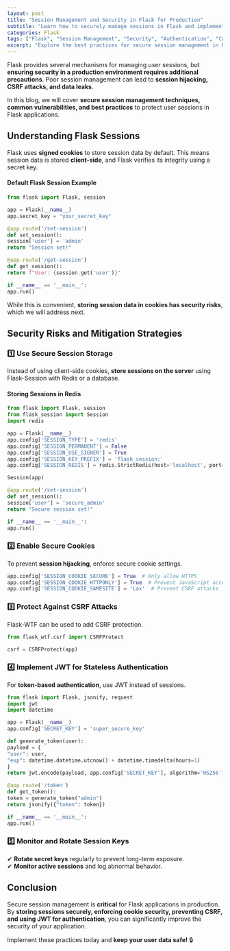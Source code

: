 ```yaml
---
layout: post
title: "Session Management and Security in Flask for Production"
subtitle: "Learn how to securely manage sessions in Flask and implement best practices for production environments"
categories: Flask
tags: ["Flask", "Session Management", "Security", "Authentication", "Cookies", "CSRF", "JWT"]
excerpt: "Explore the best practices for secure session management in Flask. Learn how to protect user data, prevent session hijacking, and enhance authentication security in production environments."
---
```

Flask provides several mechanisms for managing user sessions, but **ensuring security in a production environment requires additional precautions**. Poor session management can lead to **session hijacking, CSRF attacks, and data leaks**.

In this blog, we will cover **secure session management techniques, common vulnerabilities, and best practices** to protect user sessions in Flask applications.

## Understanding Flask Sessions

Flask uses **signed cookies** to store session data by default. This means session data is stored **client-side**, and Flask verifies its integrity using a secret key.

#### Default Flask Session Example

```python
from flask import Flask, session

app = Flask(__name__)
app.secret_key = "your_secret_key"

@app.route('/set-session')
def set_session():
session['user'] = 'admin'
return "Session set!"

@app.route('/get-session')
def get_session():
return f"User: {session.get('user')}"

if __name__ == '__main__':
app.run()
```

While this is convenient, **storing session data in cookies has security risks**, which we will address next.

## Security Risks and Mitigation Strategies

### 1️⃣ Use Secure Session Storage

Instead of using client-side cookies, **store sessions on the server** using Flask-Session with Redis or a database.

#### Storing Sessions in Redis

```python
from flask import Flask, session
from flask_session import Session
import redis

app = Flask(__name__)
app.config['SESSION_TYPE'] = 'redis'
app.config['SESSION_PERMANENT'] = False
app.config['SESSION_USE_SIGNER'] = True
app.config['SESSION_KEY_PREFIX'] = 'flask_session:'
app.config['SESSION_REDIS'] = redis.StrictRedis(host='localhost', port=6379, db=0)

Session(app)

@app.route('/set-session')
def set_session():
session['user'] = 'secure_admin'
return "Secure session set!"

if __name__ == '__main__':
app.run()
```

### 2️⃣ Enable Secure Cookies

To prevent **session hijacking**, enforce secure cookie settings.

```python
app.config['SESSION_COOKIE_SECURE'] = True  # Only allow HTTPS
app.config['SESSION_COOKIE_HTTPONLY'] = True  # Prevent JavaScript access
app.config['SESSION_COOKIE_SAMESITE'] = 'Lax'  # Prevent CSRF attacks
```

### 3️⃣ Protect Against CSRF Attacks

Flask-WTF can be used to add CSRF protection.

```python
from flask_wtf.csrf import CSRFProtect

csrf = CSRFProtect(app)
```

### 4️⃣ Implement JWT for Stateless Authentication

For **token-based authentication**, use JWT instead of sessions.

```python
from flask import Flask, jsonify, request
import jwt
import datetime

app = Flask(__name__)
app.config['SECRET_KEY'] = 'super_secure_key'

def generate_token(user):
payload = {
"user": user,
"exp": datetime.datetime.utcnow() + datetime.timedelta(hours=1)
}
return jwt.encode(payload, app.config['SECRET_KEY'], algorithm='HS256')

@app.route('/token')
def get_token():
token = generate_token("admin")
return jsonify({"token": token})

if __name__ == '__main__':
app.run()
```

### 5️⃣ Monitor and Rotate Session Keys

✔ **Rotate secret keys** regularly to prevent long-term exposure.  
✔ **Monitor active sessions** and log abnormal behavior.

## Conclusion

Secure session management is **critical** for Flask applications in production. By **storing sessions securely, enforcing cookie security, preventing CSRF, and using JWT for authentication**, you can significantly improve the security of your application.

Implement these practices today and **keep your user data safe!** 🔒  
